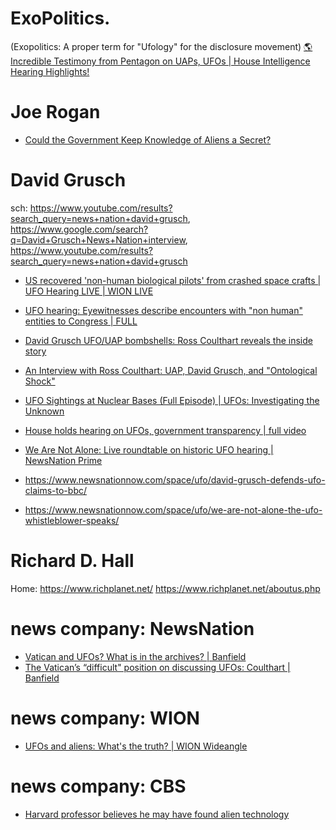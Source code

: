 # ExoPolitics.
(Exopolitics: A proper term for "Ufology" for the disclosure movement) [🌎 Incredible Testimony from Pentagon on UAPs, UFOs | House Intelligence Hearing Highlights!](https://youtu.be/Awd0KN9P_BA)

# Joe Rogan
- [Could the Government Keep Knowledge of Aliens a Secret?](https://youtu.be/KK9UjvLibs4)

# David Grusch
sch: https://www.youtube.com/results?search_query=news+nation+david+grusch, https://www.google.com/search?q=David+Grusch+News+Nation+interview, https://www.youtube.com/results?search_query=news+nation+david+grusch

- [US recovered 'non-human biological pilots' from crashed space crafts | UFO Hearing LIVE | WION LIVE](https://youtu.be/NsRiB0Gv4kQ)
- [UFO hearing: Eyewitnesses describe encounters with "non human" entities to Congress | FULL](https://youtu.be/OwSkXDmV6Io)
- [David Grusch UFO/UAP bombshells: Ross Coulthart reveals the inside story](https://youtu.be/x_9gTDXF9Vc)
- [An Interview with Ross Coulthart: UAP, David Grusch, and "Ontological Shock"](https://youtu.be/ZljDzLn1wso)
- [UFO Sightings at Nuclear Bases (Full Episode) | UFOs: Investigating the Unknown](https://youtu.be/54_bxf7n3Oo)

- [House holds hearing on UFOs, government transparency | full video](https://youtu.be/SNgoul4vyDM)
- [We Are Not Alone: Live roundtable on historic UFO hearing | NewsNation Prime](https://youtu.be/vUnKRknLVSA)
- https://www.newsnationnow.com/space/ufo/david-grusch-defends-ufo-claims-to-bbc/
- https://www.newsnationnow.com/space/ufo/we-are-not-alone-the-ufo-whistleblower-speaks/

# Richard D. Hall
Home: https://www.richplanet.net/
https://www.richplanet.net/aboutus.php

# news company: NewsNation
- [Vatican and UFOs? What is in the archives? | Banfield](https://youtu.be/DxeTCk38XTA)
- [The Vatican’s “difficult" position on discussing UFOs: Coulthart | Banfield](https://youtu.be/TcINnCwBM3o)

# news company: WION
- [UFOs and aliens: What's the truth? | WION Wideangle](https://youtu.be/Jx8ccunMeug)

# news company: CBS
- [Harvard professor believes he may have found alien technology](https://youtu.be/IAyfJ97uMLE)
